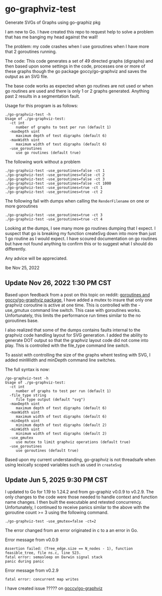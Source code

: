 # go-graphviz-test

Generate SVGs of Graphs using go-graphiz pkg

I am new to Go.  I have created this repo to request help to solve a problem
that has me banging my head against the wall!

The problem: my code crashes when I use goroutines when I have more that 2
goroutines running.

The code: This code generates a set of 49 directed graphs (digraphs) and
then based upon some settings in the code, processes one or more of these graphs
though the go package goccy/go-graphviz and saves the output as an SVG file.  

The base code works as expected when go routines are not used or when go
routines are used and there is only 1 or 2 graphs generated.  Anything past 2 results
in a segmentation fault.

Usage for this program is as follows:

```text
./go-graphviz-test -h
Usage of ./go-graphviz-test:
  -ct int
     number of graphs to test per run (default 1)
  -maxDepth uint
     maximum depth of test digraphs (default 6)
  -maxWidth uint
     maximum width of test digraphs (default 6)
  -use_goroutines
     use go routines (default true)
```

The following work without a problem

```text
./go-graphviz-test -use_goroutines=false -ct 1
./go-graphviz-test -use_goroutines=false -ct 2
./go-graphviz-test -use_goroutines=false -ct 3
./go-graphviz-test -use_goroutines=false -ct 1000
./go-graphviz-test -use_goroutines=true -ct 1
./go-graphviz-test -use_goroutines=true -ct 2
```

The following fail with dumps when calling the `RenderFilename` on one or more goroutines

```text
./go-graphviz-test -use_goroutines=true -ct 3
./go-graphviz-test -use_goroutines=true -ct 4
```

Looking at the dumps, I see many more go routines dumping that I expect.
I suspect that go is breaking my function createSvg down into more than just
1 go routine as I would expect.  I have scoured documentation on go routines
but have not found anything to confirm this or to suggest what I should do
differently.

Any advice will be appreciated.

lbe Nov 25, 2022

## Update Nov 26, 2022 1:30 PM CST

Based upon feedback from a post on this topic on reddit: [goroutines and goccy/go-graphviz package](https://www.reddit.com/r/golang/comments/z474g4/goroutines_and_goccygographviz_package/), I have added a mutex to insure that only one graphviz coroutine is active at one time.
This is controlled with the -use_gmutux command line switch.
This case with goroutines works.  Unfortunately, this limits the performance
run times similar to the no goroutines base.

I also realized that some of the dumps contains faults internal to the
graphviz code handling layout for SVG generation.  I added the ability
to generate DOT output so that the graphviz layout code did not come
into play.  This is controlled with the file_type command line switch.

To assist with controlling the size of the graphs whent testing with SVG,
I added minWidth and minDepth command line switches.

The full syntax is now:

```text
/go-graphviz-test -h
Usage of ./go-graphviz-test:
  -ct int
     number of graphs to test per run (default 1)
  -file_type string
     file type output (default "svg")
  -maxDepth uint
     maximum depth of test digraphs (default 6)
  -maxWidth uint
     maximum width of test digraphs (default 6)
  -minDepth uint
     minimum depth of test digraphs (default 2)
  -minWidth uint
     minimum width of test digraphs (default 2)
  -use_gmutex
     use mutex to limit graphviz operations (default true)
  -use_goroutines
     use goroutines (default true)
```

Based upon my current understanding, go-graphviz is not threadsafe when
using lexically scoped variables such as used in `createSvg`

## Update Jun 5, 2025 9:30 PM CST

I updated to Go for 1.19 to 1.24.2 and from go-graphiz v0.0.9 to v0.2.9.  The only changes to the code were those
needed to handle context and function name changes.  I then built the executable and retested concurrency.
Unfortunately, I continued to receive panics similar to the above with the goroutine count >= 3 using the following
command.

```text
./go-graphviz-test -use_gmutex=false -ct=2
```

The error changed from an error originated in c to a an error in Go.

Error message from v0.0.9

```text
Assertion failed: (Tree_edge.size == N_nodes - 1), function feasible_tree, file ns.c, line 523.
fatal error: semasleep on Darwin signal stack
panic during panic
```

Error message from v0.2.9

```text
fatal error: concurrent map writes
```

I have created issue ????? on [goccy/go-graphviz](https://github.com/goccy/go-graphviz)
